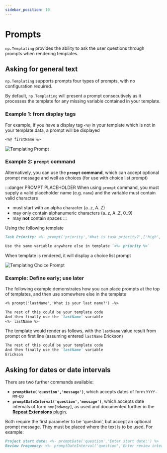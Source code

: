 ```yaml
---
sidebar_position: 10
---
```


# Prompts
`np.Templating` provides the ability to ask the user questions through prompts when rendering templates.

## Asking for general text
`np.Templating` supports prompts four types of prompts, with no configuration required.

By default, `np.Templating` will present a prompt consecutively as it processes the template for any missing variable contained in your template.

### Example 1: from display tags
For example, if you have a display tag `<%@` in your template which is not in your template data, a prompt will be displayed

```markdown
<%@ firstName &>
```

![Templating Prompt](/img/prompt-default.png)

### Example 2: `prompt` command
Alternatively, you can use the **`prompt` command**, which can accept optional prompt message and well as choices (for use with choice list prompt)

:::danger PROMPT PLACEHOLDER
When using `prompt` command, you must supply a valid placeholder name (e.g. `name`) and the variable must contain valid characters
- must start with an alpha character (a..z, A..Z)
- may only contain alphanumeric characters (a..z, A..Z, 0..9)
- may **not** contain spaces
:::

Using the following template

```markdown
Task Priority: <%- prompt('priority','What is task priority?',['high','medium','low']) %>

Use the same variable anywhere else in template `<%- priority %>`
```

When template is rendered, it will display a choice list prompt

![Templating Choice Prompt](/img/prompt2.png)

### Example: Define early; use later
The following example demonstrates how you can place prompts at the top of templates, and then use somewhere else in the template

```markdown
<% prompt('lastName','What is your last name?') -%>

The rest of this could be your template code
And then finally use the `lastName` variable
<%- lastName %>
```

The template would render as follows, with the `lastName` value result from prompt on first line (assuming entered `lastName` Erickson)

```markdown
The rest of this could be your template code
And then finally use the `lastName` variable
Erickson
```

## Asking for dates or date intervals
There are two further commands available:
- **`promptDate('question','message')`**, which accepts dates of form `YYYY-MM-DD`
- **`promptDateInterval('question','message')`**, which accepts date intervals of form `nnn[bdwmqy]`, as used and documented further in the [**Repeat Extensions** plugin](https://github.com/NotePlan/plugins/tree/main/jgclark.RepeatExtensions).

Both require the first parameter to be 'question', but accept an optional prompt message. They must be placed where the text is to be used.  For example:

```markdown
Project start date: <%- promptDate('question','Enter start date:') %>
Review frequency: <%- promptDateInterval('question','Enter review interval:') %>
```
